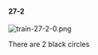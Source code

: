 #### 27-2
![train-27-2-0.png](https://github.com/lil-lab/nlvr/raw/master/nlvr/train/images/77/train-27-2-0.png "train-27-2-0.png")

There are 2 black circles